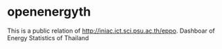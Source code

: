 # openenergyth

This is a public relation of http://iniac.ict.sci.psu.ac.th/eppo.
Dashboar of Energy Statistics of Thailand
